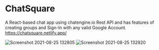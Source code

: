 # ChatSquare
A React-based chat app using chatengine.io Rest API and has features of creating groups and Sign-In with any valid Google Account. 
https://chatsquare.netlify.app/

![Screenshot 2021-08-25 132805](https://user-images.githubusercontent.com/66297774/130751139-448e5679-70b8-4eb6-af81-114c8d519e8f.png)
![Screenshot 2021-08-25 132920](https://user-images.githubusercontent.com/66297774/130751200-1da958ea-3da4-4ca9-92a4-306414ee20d4.png)




